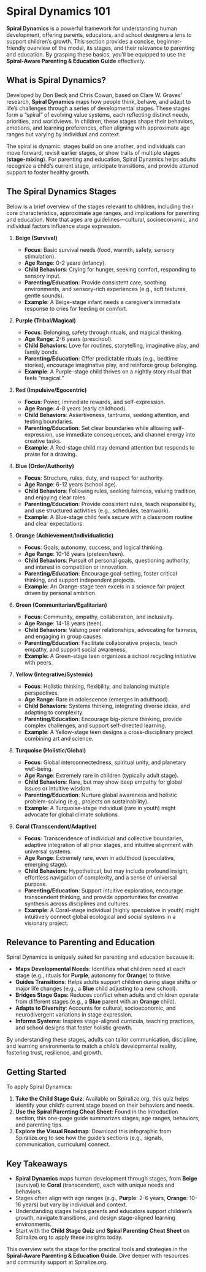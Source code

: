 # Spiral Dynamics 101

**Spiral Dynamics** is a powerful framework for understanding human development, offering parents, educators, and school designers a lens to support children’s growth. This section provides a concise, beginner-friendly overview of the model, its stages, and their relevance to parenting and education. By grasping these basics, you’ll be equipped to use the **Spiral-Aware Parenting & Education Guide** effectively.

## What is Spiral Dynamics?

Developed by Don Beck and Chris Cowan, based on Clare W. Graves’ research, **Spiral Dynamics** maps how people think, behave, and adapt to life’s challenges through a series of developmental stages. These stages form a “spiral” of evolving value systems, each reflecting distinct needs, priorities, and worldviews. In children, these stages shape their behaviors, emotions, and learning preferences, often aligning with approximate age ranges but varying by individual and context.

The spiral is dynamic: stages build on one another, and individuals can move forward, revisit earlier stages, or show traits of multiple stages (**stage-mixing**). For parenting and education, Spiral Dynamics helps adults recognize a child’s current stage, anticipate transitions, and provide attuned support to foster healthy growth.

## The Spiral Dynamics Stages

Below is a brief overview of the stages relevant to children, including their core characteristics, approximate age ranges, and implications for parenting and education. Note that ages are guidelines—cultural, socioeconomic, and individual factors influence stage expression.

1. **Beige (Survival)**  
   - **Focus**: Basic survival needs (food, warmth, safety, sensory stimulation).  
   - **Age Range**: 0-2 years (infancy).  
   - **Child Behaviors**: Crying for hunger, seeking comfort, responding to sensory input.  
   - **Parenting/Education**: Provide consistent care, soothing environments, and sensory-rich experiences (e.g., soft textures, gentle sounds).  
   - **Example**: A Beige-stage infant needs a caregiver’s immediate response to cries for feeding or comfort.

2. **Purple (Tribal/Magical)**  
   - **Focus**: Belonging, safety through rituals, and magical thinking.  
   - **Age Range**: 2-6 years (preschool).  
   - **Child Behaviors**: Love for routines, storytelling, imaginative play, and family bonds.  
   - **Parenting/Education**: Offer predictable rituals (e.g., bedtime stories), encourage imaginative play, and reinforce group belonging.  
   - **Example**: A Purple-stage child thrives on a nightly story ritual that feels “magical.”

3. **Red (Impulsive/Egocentric)**  
   - **Focus**: Power, immediate rewards, and self-expression.  
   - **Age Range**: 4-8 years (early childhood).  
   - **Child Behaviors**: Assertiveness, tantrums, seeking attention, and testing boundaries.  
   - **Parenting/Education**: Set clear boundaries while allowing self-expression, use immediate consequences, and channel energy into creative tasks.  
   - **Example**: A Red-stage child may demand attention but responds to praise for a drawing.

4. **Blue (Order/Authority)**  
   - **Focus**: Structure, rules, duty, and respect for authority.  
   - **Age Range**: 6-12 years (school age).  
   - **Child Behaviors**: Following rules, seeking fairness, valuing tradition, and enjoying clear roles.  
   - **Parenting/Education**: Provide consistent rules, teach responsibility, and use structured activities (e.g., schedules, teamwork).  
   - **Example**: A Blue-stage child feels secure with a classroom routine and clear expectations.

5. **Orange (Achievement/Individualistic)**  
   - **Focus**: Goals, autonomy, success, and logical thinking.  
   - **Age Range**: 10-16 years (preteen/teen).  
   - **Child Behaviors**: Pursuit of personal goals, questioning authority, and interest in competition or innovation.  
   - **Parenting/Education**: Encourage goal-setting, foster critical thinking, and support independent projects.  
   - **Example**: An Orange-stage teen excels in a science fair project driven by personal ambition.

6. **Green (Communitarian/Egalitarian)**  
   - **Focus**: Community, empathy, collaboration, and inclusivity.  
   - **Age Range**: 14-18 years (teen).  
   - **Child Behaviors**: Valuing peer relationships, advocating for fairness, and engaging in group causes.  
   - **Parenting/Education**: Facilitate collaborative projects, teach empathy, and support social awareness.  
   - **Example**: A Green-stage teen organizes a school recycling initiative with peers.

7. **Yellow (Integrative/Systemic)**  
   - **Focus**: Holistic thinking, flexibility, and balancing multiple perspectives.  
   - **Age Range**: Rare in adolescence (emerges in adulthood).  
   - **Child Behaviors**: Systems thinking, integrating diverse ideas, and adapting to complexity.  
   - **Parenting/Education**: Encourage big-picture thinking, provide complex challenges, and support self-directed learning.  
   - **Example**: A Yellow-stage teen designs a cross-disciplinary project combining art and science.

8. **Turquoise (Holistic/Global)**  
   - **Focus**: Global interconnectedness, spiritual unity, and planetary well-being.  
   - **Age Range**: Extremely rare in children (typically adult stage).  
   - **Child Behaviors**: Rare, but may show deep empathy for global issues or intuitive wisdom.  
   - **Parenting/Education**: Nurture global awareness and holistic problem-solving (e.g., projects on sustainability).  
   - **Example**: A Turquoise-stage individual (rare in youth) might advocate for global climate solutions.

9. **Coral (Transcendent/Adaptive)**  
   - **Focus**: Transcendence of individual and collective boundaries, adaptive integration of all prior stages, and intuitive alignment with universal systems.  
   - **Age Range**: Extremely rare, even in adulthood (speculative, emerging stage).  
   - **Child Behaviors**: Hypothetical, but may include profound insight, effortless navigation of complexity, and a sense of universal purpose.  
   - **Parenting/Education**: Support intuitive exploration, encourage transcendent thinking, and provide opportunities for creative synthesis across disciplines and cultures.  
   - **Example**: A Coral-stage individual (highly speculative in youth) might intuitively connect global ecological and social systems in a visionary project.

## Relevance to Parenting and Education

Spiral Dynamics is uniquely suited for parenting and education because it:
- **Maps Developmental Needs**: Identifies what children need at each stage (e.g., rituals for **Purple**, autonomy for **Orange**) to thrive.
- **Guides Transitions**: Helps adults support children during stage shifts or major life changes (e.g., a **Blue** child adjusting to a new school).
- **Bridges Stage Gaps**: Reduces conflict when adults and children operate from different stages (e.g., a **Blue** parent with an **Orange** child).
- **Adapts to Diversity**: Accounts for cultural, socioeconomic, and neurodivergent variations in stage expression.
- **Informs Systems**: Inspires stage-aligned curricula, teaching practices, and school designs that foster holistic growth.

By understanding these stages, adults can tailor communication, discipline, and learning environments to match a child’s developmental reality, fostering trust, resilience, and growth.

## Getting Started

To apply Spiral Dynamics:
1. **Take the Child Stage Quiz**: Available on Spiralize.org, this quiz helps identify your child’s current stage based on their behaviors and needs.
2. **Use the Spiral Parenting Cheat Sheet**: Found in the Introduction section, this one-page guide summarizes stages, age ranges, behaviors, and parenting tips.
3. **Explore the Visual Roadmap**: Download this infographic from Spiralize.org to see how the guide’s sections (e.g., signals, communication, curriculum) connect.

## Key Takeaways
- **Spiral Dynamics** maps human development through stages, from **Beige** (survival) to **Coral** (transcendent), each with unique needs and behaviors.
- Stages often align with age ranges (e.g., **Purple**: 2-6 years, **Orange**: 10-16 years) but vary by individual and context.
- Understanding stages helps parents and educators support children’s growth, navigate transitions, and design stage-aligned learning environments.
- Start with the **Child Stage Quiz** and **Spiral Parenting Cheat Sheet** on Spiralize.org to apply these insights today.

This overview sets the stage for the practical tools and strategies in the **Spiral-Aware Parenting & Education Guide**. Dive deeper with resources and community support at Spiralize.org.